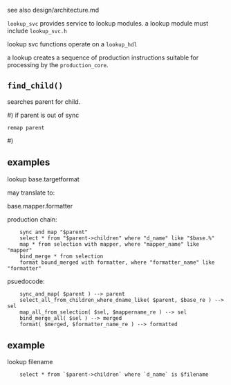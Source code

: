 

see also design/architecture.md


`lookup_svc` provides service to lookup modules.  a lookup module must include `lookup_svc.h`


lookup svc functions operate on a `lookup_hdl`


a lookup creates a sequence of production instructions suitable for processing by the `production_core`.



`find_child()`
-------------

searches parent for child.

#) if parent is out of sync

    remap parent

#) 


examples
--------

lookup base.targetformat

may translate to:

base.mapper.formatter

production chain:

        sync and map "$parent"
        select * from "$parent->children" where "d_name" like "$base.%"
        map * from selection with mapper, where "mapper_name" like "mapper"
        bind_merge * from selection
        format bound_merged with formatter, where "formatter_name" like "formatter"


psuedocode:

        sync_and_map( $parent ) --> parent
        select_all_from_children_where_dname_like( $parent, $base_re ) --> sel
        map_all_from_selection( $sel, $mappername_re ) --> sel
        bind_merge_all( $sel ) --> merged
        format( $merged, $formatter_name_re ) --> formatted


example
-------

lookup filename

        select * from `$parent->children` where `d_name` is $filename


